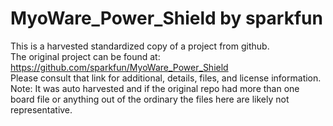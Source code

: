 
# MyoWare_Power_Shield by sparkfun  
This is a harvested standardized copy of a project from github.  
The original project can be found at:  
https://github.com/sparkfun/MyoWare_Power_Shield  
Please consult that link for additional, details, files, and license information.  
Note: It was auto harvested and if the original repo had more than one board file or anything out of the ordinary the files here are likely not representative.  
    